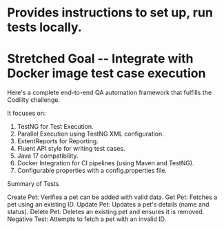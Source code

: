 # Provides instructions to set up, run tests locally.
# Stretched Goal -- Integrate with Docker image test case execution

Here's a complete end-to-end QA automation framework that fulfills the Codility challenge. 

It focuses on:
1.	TestNG for Test Execution.
2.	Parallel Execution using TestNG XML configuration.
3.	ExtentReports for Reporting.
4.	Fluent API style for writing test cases.
5.	Java 17 compatibility.
6.	Docker Integration for CI pipelines (using Maven and TestNG). 
7.	Configurable properties with a config.properties file.


Summary of Tests

Create Pet: Verifies a pet can be added with valid data.
Get Pet: Fetches a pet using an existing ID.
Update Pet: Updates a pet's details (name and status).
Delete Pet: Deletes an existing pet and ensures it is removed.
Negative Test: Attempts to fetch a pet with an invalid ID.